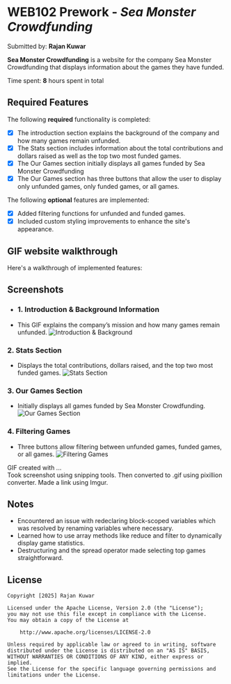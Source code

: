 # WEB102 Prework - *Sea Monster Crowdfunding*

Submitted by: **Rajan Kuwar**

**Sea Monster Crowdfunding** is a website for the company Sea Monster Crowdfunding that displays information about the games they have funded.

Time spent: **8** hours spent in total

## Required Features

The following **required** functionality is completed:

* [X] The introduction section explains the background of the company and how many games remain unfunded.
* [X] The Stats section includes information about the total contributions and dollars raised as well as the top two most funded games.
* [X] The Our Games section initially displays all games funded by Sea Monster Crowdfunding
* [X] The Our Games section has three buttons that allow the user to display only unfunded games, only funded games, or all games.

The following **optional** features are implemented:

* [x] Added filtering functions for unfunded and funded games.
* [x] Included custom styling improvements to enhance the site's appearance.

## GIF website walkthrough

Here's a walkthrough of implemented features:

## Screenshots

- ### **1. Introduction & Background Information**
* This GIF explains the company’s mission and how many games remain unfunded.
![Introduction & Background](https://i.imgur.com/WwpBZS8.gif)

### **2. Stats Section**
* Displays the total contributions, dollars raised, and the top two most funded games.
![Stats Section](https://i.imgur.com/SKcweZu.gif)

### **3. Our Games Section**
* Initially displays all games funded by Sea Monster Crowdfunding.
![Our Games Section](https://i.imgur.com/dPk4rMO.gif)

### **4. Filtering Games**
* Three buttons allow filtering between unfunded games, funded games, or all games.
![Filtering Games](https://i.imgur.com/2BUbmNQ.gif)

GIF created with ...  
Took screenshot using snipping tools.
Then converted to .gif using pixillion converter.
Made a link using  Imgur.

## Notes

- Encountered an issue with redeclaring block-scoped variables which was resolved by renaming variables where necessary.
- Learned how to use array methods like reduce and filter to dynamically display game statistics.
- Destructuring and the spread operator made selecting top games straightforward.

## License

    Copyright [2025] Rajan Kuwar

    Licensed under the Apache License, Version 2.0 (the "License");
    you may not use this file except in compliance with the License.
    You may obtain a copy of the License at

        http://www.apache.org/licenses/LICENSE-2.0

    Unless required by applicable law or agreed to in writing, software
    distributed under the License is distributed on an "AS IS" BASIS,
    WITHOUT WARRANTIES OR CONDITIONS OF ANY KIND, either express or implied.
    See the License for the specific language governing permissions and
    limitations under the License.